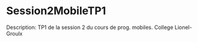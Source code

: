 # Session2MobileTP1 

Description: TP1 de la session 2 du cours de prog. mobiles. College Lionel-Groulx
